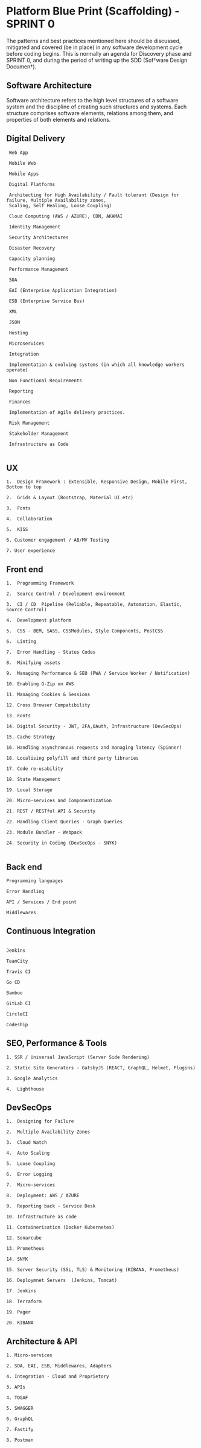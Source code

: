 
#  Platform Blue Print (Scaffolding) - SPRINT 0

The patterns and best practices mentioned here should be discussed, mitigated and covered (be in place) in any software development cycle before coding begins. This is normally an agenda for Discovery phase and SPRINT 0, and during the period of writing up the SDD (Sof†ware Design Documen†). 


 ## Software Architecture
 
 Software architecture refers to the high level structures of a software system and the discipline of creating such structures and systems. Each structure comprises software elements, relations among them, and properties of both elements and relations.

 ## Digital Delivery

```
 Web App
 
 Mobile Web
 
 Mobile Apps
 
 Digital Platforms
 
 Architecting for High Availability / Fault tolerant (Design for failure, Multiple Availability zones, 
 Scaling, Self Healing, Loose Coupling)
 
 Cloud Computing (AWS / AZURE), CDN, AKAMAI
 
 Identity Management
 
 Security Architectures
 
 Disaster Recovery
 
 Capacity planning
 
 Performance Management
 
 SOA 
 
 EAI (Enterprise Application Integration)
 
 ESB (Enterprise Service Bus)
 
 XML
 
 JSON
 
 Hosting
 
 Microservices
 
 Integration
 
 Implementation & evolving systems (in which all knowledge workers operate)
 
 Non Functional Requirements
 
 Reporting
 
 Finances
 
 Implementation of Agile delivery practices.
 
 Risk Management
 
 Stakeholder Management
 
 Infrastructure as Code
 
 ```

## UX

```
1.  Design Framework : Extensible, Responsive Design, Mobile First, Bottom to top

2.  Grids & Layout (Bootstrap, Material UI etc)

3.  Fonts

4.  Collaboration 

5.  KISS

6. Customer engagement / AB/MV Testing

7. User experience

```

## Front end

```
1.  Programming Framework 

2.  Source Control / Development environment 

3.  CI / CD  Pipeline (Reliable, Repeatable, Automation, Elastic, Source Control) 

4.  Development platform

5.  CSS - BEM, SASS, CSSModules, Style Components, PostCSS

6.  Linting

7.  Error Handling - Status Codes

8.  Minifying assets

9.  Managing Performance & SEO (PWA / Service Worker / Notification)

10. Enabling G-Zip on AWS

11. Managing Cookies & Sessions

12. Cross Browser Compatibility

13. Fonts

14. Digital Security - JWT, 2FA,OAuth, Infrastructure (DevSecOps)

15. Cache Strategy

16. Handling asynchronous requests and managing latency (Spinner)

18. Localising polyfill and third party libraries

17. Code re-usability

18. State Management 

19. Local Storage

20. Micro-services and Componentization

21. REST / RESTful API & Security

22. Handling Client Queries - Graph Queries

23. Module Bundler - Webpack

24. Security in Coding (DevSecOps - SNYK)
 
```

## Back end

```
Programming languages

Error Handling

API / Services / End point

Middlewares

```

## Continuous Integration

```

Jenkins

TeamCity

Travis CI

Go CD

Bamboo

GitLab CI

CircleCI

Codeship

```

## SEO, Performance & Tools 

```
1. SSR / Universal JavaScript (Server Side Rendering)

2. Static Site Generators - GatsbyJS (REACT, GraphQL, Helmet, Plugins)

3. Google Analytics

4.  Lighthouse
```


## DevSecOps

```
1.  Designing for Failure

2.  Multiple Availability Zones

3.  Cloud Watch

4.  Auto Scaling

5.  Loose Coupling

6.  Error Logging

7.  Micro-services

8.  Deployment: AWS / AZURE 

9.  Reporting back - Service Desk

10. Infrastructure as code

11. Containerisation (Docker Kubernetes)

12. Sonarcube

13. Prometheus

14. SNYK

15. Server Security (SSL, TLS) & Monitoring (KIBANA, Prometheus)

16. Deploymnet Servers  (Jenkins, Tomcat)

17. Jenkins

18. Terraform

19. Pager

20. KIBANA

```

## Architecture & API

```
1. Micro-services

2. SOA, EAI, ESB, Middlewares, Adapters

4. Integration - Cloud and Proprietory

3. APIs

4. TOGAF

5. SWAGGER

6. GraphQL

7. Fastify

8. Postman

```
